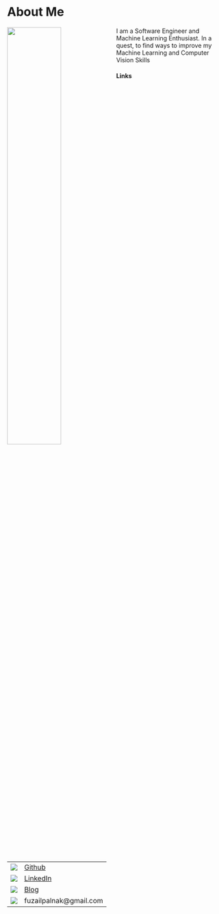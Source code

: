 # About Me

<img align="left" width="50%" src="https://user-images.githubusercontent.com/24665570/97026694-5cf84c80-1577-11eb-932d-f4913efd4fe9.jpg"> 

I am a Software Engineer and Machine Learning Enthusiast. In a quest, to find ways to improve my Machine Learning and Computer
Vision Skills

#### Links

<table>
  <tr>
    <td><img src="https://img.shields.io/badge/github-%23100000.svg?&style=for-the-badge&logo=github&logoColor=white"></td>
    <td><a href="https://github.com/fuzailpalnak">Github</a></td>
   </tr>
  <tr>
    <td><img src="https://img.shields.io/badge/linkedin-%230077B5.svg?&style=for-the-badge&logo=linkedin&logoColor=white"></td>
    <td><a href="https://www.linkedin.com/in/fuzail-palnak-b4962994/">LinkedIn</a></td>
   </tr>
  <tr>
    <td><img src="https://img.shields.io/badge/blogger-%23FF5722.svg?&style=for-the-badge&logo=blogger&logoColor=white"></td>
    <td><a href="https://fuzailpalnak.github.io/">Blog</a></td>
   </tr>
   <tr>
    <td><img src="https://img.shields.io/badge/gmail-D14836?&style=for-the-badge&logo=gmail&logoColor=white"></td>
    <td>fuzailpalnak@gmail.com</td>
  </tr>
  
 </table>
 

